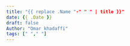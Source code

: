 ```yaml
---
title: "{{ replace .Name "-" " " | title }}"
date: {{ .Date }}
draft: false
Author: "Omar khadaffi"
tags: [" "," "]
---
```


